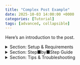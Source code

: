 ```yaml
---
title: "Complex Post Example"
date: 2025-10-03 14:00:00 +0000
categories: [Tutorial]
tags: [advanced, collapsible]
---
```

Here’s an introduction to the post.
<details>
<summary>Section: Setup & Requirements</summary>
List the hardware, tools, software versions, prerequisites here.
```bash
# Example installation command
sudo apt update && sudo apt install xyz
```
</details>
<details>
<summary>Section: Step■by■Step Guide</summary>
1. First step: do A
2. Next step: do B
3. Then: run this command
</details>
<details>
<summary>Section: Tips & Troubleshooting</summary>
